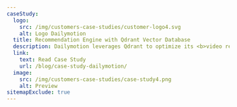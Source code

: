 ```yaml
---
caseStudy:
  logo:
    src: /img/customers-case-studies/customer-logo4.svg
    alt: Logo Dailymotion
  title: Recommendation Engine with Qdrant Vector Database
  description: Dailymotion leverages Qdrant to optimize its <b>video recommendation engine</b>, managing over 420 million videos and processing 13 million recommendations daily. With this, Dailymotion was able to <b>reduced content processing times from hours to minutes</b> and <b>increased user interactions and click-through rates by more than 3x.</b>
  link:
    text: Read Case Study
    url: /blog/case-study-dailymotion/
  image:
    src: /img/customers-case-studies/case-study4.png
    alt: Preview
sitemapExclude: true
---
```

